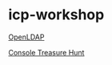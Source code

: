# icp-workshop

[OpenLDAP](labs/OpenLDAP.md)

[Console Treasure Hunt](labs/Console_Treasure_Hunt.md)
